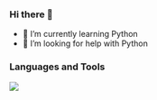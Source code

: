### Hi there 👋

- 🌱 I’m currently learning Python
- 🤔 I’m looking for help with Python

### Languages and Tools

<a href="https://skillicons.dev">
   <img src="[https://skillicons.dev/icons?i=python&perline=4](https://skillicons.dev/icons?i=js,html,css,)">
</a>
